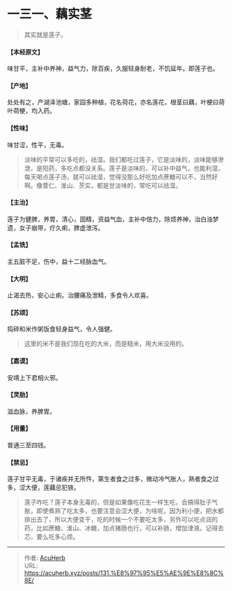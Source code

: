 # 一三一、藕实茎


> 其实就是莲子。

#### 【本经原文】
味甘平，主补中养神，益气力，除百疾，久服轻身耐老，不饥延年。即莲子也。
#### 【产地】
处处有之，产湖泽池塘，家园多种植，花名荷花，亦名莲花，根茎曰藕，叶梗曰荷叶荷梗，均入药。
#### 【性味】
味甘涩，性平，无毒。

> 淡味的平常可以多吃的，祛湿。我们都吃过莲子，它是淡味的，淡味能够渗泄，是阳药，多吃点都没关系。莲子是淡味的，可以补中益气，也能利湿，每天喝点莲子汤，就可以祛湿，觉得没那么好吃加点蔗糖可以不，当然好啊。像薏仁、淮山、芡实，都是甘淡味的，常吃可以祛湿。

#### 【主治】
莲子为健脾，养胃，清心，固精，资益气血，主补中倍力，除烦养神，治白浊梦遗，女子崩带，疗久痢，脾虚泄泻。
#### 【孟铣】
主五脏不足，伤中，益十二经脉血气。
#### 【大明】
止渴去热，安心止痢。治腰痛及泄精，多食令人欢喜。
#### 【苏颂】
捣碎和米作粥饭食轻身益气，令人强健。

> 这里的米不是我们现在吃的大米，而是糙米，用大米没用的。

#### 【嘉谟】
安靖上下君相火邪。
#### 【灵胎】
滋血脉，养脾胃。
#### 【用量】
普通三至四钱。
#### 【禁忌】
莲子甘平无毒，于诸疾并无所忤，第生者食之过多，微动冷气胀人，熟者食之过多，涩大便，莲藕忌犯铁。

> 莲子咋吃？莲子本身无毒的，但是如果像吃花生一样生吃，会搞得肚子气胀，即使煮熟了吃太多，也要注意会涩大便，为啥呢，因为利小便，把水都排出去了，所以大便变干，吃的时候一个不要吃太多，另外可以吃点润的药，比如蔗糖、淮山、冰糖，加点猪肠也行，可以补肠，增加津液。记得去芯，要么吃多心烦。

---

> 作者: [AcuHerb](https://acuherb.xyz)  
> URL: https://acuherb.xyz/posts/131.%E8%97%95%E5%AE%9E%E8%8C%8E/  

